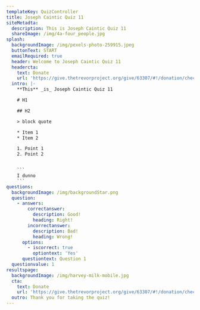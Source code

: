 ```yaml
---
templateKey: QuizController
title: Joseph Caintic Quiz 11
siteMetadta:
  description: This is Joseph Caintic Quiz 11
  shareImage: /img/4a-four_people.jpg
splash:
  backgroundImage: /img/pexels-photo-259915.jpeg
  buttonText: START
  emailRequired: true
  header: Welcome to Joseph Caintic Quiz 11
  headercta:
    text: Donate
    url: 'https://give.thetrevorproject.org/give/63307/#!/donation/checkout'
  intro: |-
    **This** _is_ Joseph Caintic Quiz 11

    # H1

    ## H2

    > block quote

    * Item 1
    * Item 2

    1. Point 1
    2. Point 2


    ```
    I dunno
    ```
questions:
  backgroundImage: /img/backgroundStar.png
  question:
    - answers:
        correctanswer:
          description: Good!
          heading: Right!
        incorrectanswer:
          description: Bad!
          heading: Wrong!
      options:
        - iscorrect: true
          optiontext: 'Yes'
      questiontext: Question 1
  questionvalue: 1
resultspage:
  backgroundImage: /img/harvey-milk-mobile.jpg
  cta:
    text: Donate
    url: 'https://give.thetrevorproject.org/give/63307/#!/donation/checkout'
  outro: Thank you for taking the quiz!
---
```


